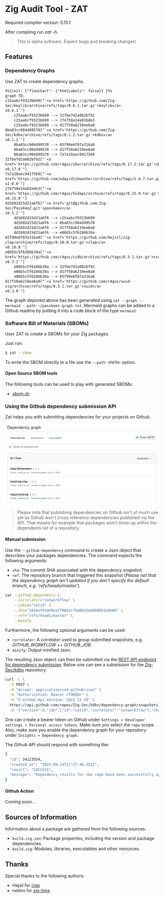 # Zig Audit Tool - ZAT

Required compiler version: 0.15.1

After compiling run _zat -h_.

> This is alpha software. Expect bugs and breaking changes!

## Features

### Dependency Graphs

Use ZAT to create dependency graphs.

```mermaid
%%{init: {"flowchart": {"htmlLabels": false}} }%%
graph TD;
c25aabcf9323b699["`<a href='https://github.com/Zig-Sec/keylib/archive/refs/tags/0.6.1.tar.gz'>keylib</a>
v0.6.1`"]
    c25aabcf9323b699 --> 32fbe7d2a082bf92
    c25aabcf9323b699 --> 274758e14a01bde3
    c25aabcf9323b699 --> d17f50a6219ee8a0
8ba83cc904d99578["`<a href='https://github.com/Zig-Sec/kdbx/archive/refs/tags/0.1.2.tar.gz'>kdbx</a>
v0.1.2`"]
    8ba83cc904d99578 --> 65f99e6f07a316a0
    8ba83cc904d99578 --> d17f50a6219ee8a0
    8ba83cc904d99578 --> 7a7a16eec9417569
32fbe7d2a082bf92["`<a href='https://github.com/r4gus/zbor/archive/refs/tags/0.17.2.tar.gz'>zbor</a>
v0.17.0`"]
7a7a16eec9417569["`<a href='https://github.com/edqx/dishwasher/archive/refs/tags/1.0.7.tar.gz'>dishwasher</a>
v2.0.0`"]
274758e14a01bde3["`<a href='https://github.com/r4gus/hidapi/archive/refs/tags/0.15.0.tar.gz'>hidapi</a>
v0.15.0`"]
dd1692d15d21a6f6["`<a href='git@github.com:Zig-Sec/PassKeeZ.git'>passkeez</a>
v0.5.2`"]
    dd1692d15d21a6f6 --> c25aabcf9323b699
    dd1692d15d21a6f6 --> 8ba83cc904d99578
    dd1692d15d21a6f6 --> d17f50a6219ee8a0
    dd1692d15d21a6f6 --> e06b5c5f6286b39a
65f99e6f07a316a0["`<a href='https://github.com/Hejsil/zig-clap/archive/refs/tags/0.10.0.tar.gz'>clap</a>
v0.10.0`"]
e06b5c5f6286b39a["`<a href='https://github.com/r4gus/ccdb/archive/refs/tags/0.3.1.tar.gz'>ccdb</a>
v0.3.2`"]
    e06b5c5f6286b39a --> 32fbe7d2a082bf92
    e06b5c5f6286b39a --> d17f50a6219ee8a0
    e06b5c5f6286b39a --> 65f99e6f07a316a0
d17f50a6219ee8a0["`<a href='https://github.com/r4gus/uuid-zig/archive/refs/tags/0.3.1.tar.gz'>uuid</a>
v0.3.0`"]
```

The graph depicted above has been generated using `zat --graph --mermaid --path ~/passkeez-graph.txt`. Mermaid graphs can be added to a Github readme by putting it into a code block of the type `mermaid`.

### Software Bill of Materials (SBOMs)

User ZAT to create a SBOMs for your Zig packages.

Just run:
```bash
$ zat --sbom
```

To write the SBOM directly to a file use the `--path <PATH>` option.

#### Open Source SBOM tools

The following tools can be used to play with generated SBOMs:
- [sbom.sh](https://sbom.sh)

### Using the Github dependency submission API

Zat helps you with submitting dependencies for your projects on Github.

![Github dependency for Zig-Sec/kdbx](static/github-dep.png)

> Please note that publishing dependencies on Github isn't of much use yet
> as Github won't cross reference dependencies published via the API. That
> means for example that packages won't show up within the dependents list 
> of a repository.

#### Manual submission

Use the `--github-dependency` command to create a Json object that describes your packages dependencies. The command expects the following arguments:

- `sha`: The commit SHA associated with the dependency snapshot.
- `ref`: The repository branch that triggered this snapshot (_Please not that the dependency graph isn't updated if you don't specify the default branch, e.g. 'refs/heads/master'_).

```bash
zat --github-dependency \
    --correlator="zatworkflow" \
    --jobid="zatid" \
    --sha="203eef01dd9ea7f0602c79a0bd3edd60bb1a9e66" \
    --ref="refs/heads/master" \
    --minify
```

Furthermore, the following optional arguments can be used:

- `correlator`: A correlator used to group submitted snapshots, e.g. _GITHUB_WORKFLOW ++ GITHUB_JOB_.
- `minify`: Output minified Json.

The resulting Json object can then be submitted via the [REST API endpoint for dependency submission](https://docs.github.com/en/rest/dependency-graph/dependency-submission?apiVersion=2022-11-28). Below one can see a submission for the [Zig-Sec/kdbx](https://github.com/Zig-Sec/kdbx) repository:

```bash
curl -L \
  -X POST \
  -H "Accept: application/vnd.github+json" \
  -H "Authorization: Bearer <TOKEN>" \
  -H "X-GitHub-Api-Version: 2022-11-28" \
  https://api.github.com/repos/Zig-Sec/kdbx/dependency-graph/snapshots \
  -d '{"version":0,"job":{"id":"zatid","correlator":"zatworkflow"},"sha":"9942e370d962a418d2ee26ef34197042b53483b9","ref":"refs/heads/master","detector":{"name":"zat","version":"0.1.0","url":"https://github.com/Zig-Sec/zat"},"manifests":{"build.zig.zon":{"name":"build.zig.zon","file":{"source_location":"build.zig.zon"},"resolved":{"clap":{"package_url":"pkg:github/Hejsil/zig-clap@0.10.0"},"dishwasher":{"package_url":"pkg:github/edqx/dishwasher@2.0.0"},"uuid":{"package_url":"pkg:github/r4gus/uuid-zig@0.3.0"}}}},"scanned":"2025-09-14T17:26:35"}'
```

One can create a bearer token on Github under `Settings > Developer settings > Personal access tokens`. Make sure you select the `repo` scope. Also, make sure you enable the dependency graph for your repository under `Insights > Dependency graph`.

The Github API should respond with something like:

```bash
{
  "id": 34223554,
  "created_at": "2025-09-14T17:27:46.352Z",
  "result": "SUCCESS",
  "message": "Dependency results for the repo have been successfully updated."
}
```

#### Github Action

Coming soon...

## Sources of Information

Information about a package are gathered from the following sources:

- `build.zig.zon`: Package properties, including the version and package dependencies.
- `build.zig`: Modules, libraries, executables and other resources.

## Thanks

Special thanks to the following authors:
- Hejsil for [clap](https://github.com/Hejsil/zig-clap)
- nektro for [zig-time](https://github.com/nektro/zig-time)    

